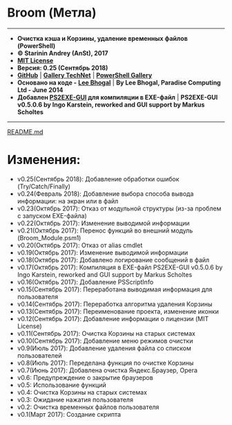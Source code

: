 # **Broom \(Метла\)**

---

* **Очистка кэша и Корзины, удаление временных файлов \(PowerShell\)**
* **© Starinin Andrey \(AnSt\), 2017**
* [**MIT License**](/LICENSE)
* **Версия: 0.25 \(Сентябрь 2018\)**
* [**GitHub**](https://github.com/anst-foto/Broom) \| [**Gallery TechNet**](https://gallery.technet.microsoft.com/PowerShell-f24f32cb) \| [**PowerShell Gallery**](https://www.powershellgallery.com/packages/Broom)
* **Основано на коде -** [**Lee Bhogal**](https://github.com/lemtek/Powershell) \| **By Lee Bhogal, Paradise Computing Ltd - June 2014**
* **Добавлен **[**PS2EXE-GUI**](https://gallery.technet.microsoft.com/scriptcenter/PS2EXE-GUI-Convert-e7cb69d5)** для компиляции в EXE-файл** \| **PS2EXE-GUI v0.5.0.6 by Ingo Karstein, reworked and GUI support by Markus Scholtes**

---

[README.md](/README.md)

# Изменения:

* v0.25\(Сентябрь 2018\):   Добавление обработки ошибок (Try/Catch/Finally)
* v0.24\(Февраль 2018\):    Добавление выбора способа вывода информации: на экран или в файл
* v0.23\(Октябрь 2017\):    Отказ от модульной структуры \(из-за проблем с запуском EXE-файла\)
* v0.22\(Октябрь 2017\):    Изменение выводимой информации
* v0.21\(Октябрь 2017\):    Перенос функций во внешний модуль \(Broom\_Module.psm1\)
* v0.20\(Октябрь 2017\):    Отказ от alias cmdlet
* v0.19\(Октябрь 2017\):    Изменение выводимой информации
* v0.18\(Октябрь 2017\):    Добавлено логирование сообщений в файл
* v0.17\(Октябрь 2017\):    Компиляция в EXE-файл PS2EXE-GUI v0.5.0.6 by Ingo Karstein, reworked and GUI support by Markus Scholtes
* v0.16\(Октябрь 2017\):  Добавление PSScriptInfo
* v0.15\(Сентябрь 2017\):    Переработана выводимая информация для пользователя
* v0.14\(Сентябрь 2017\):    Переработка алгоритма удаления Корзины
* v0.13\(Сентябрь 2017\):    Переименование проекта, изменение иконки
* v0.12\(Сентябрь 2017\):    Добавление информации о лицензии \(MIT License\)
* v0.11\(Сентябрь 2017\):    Очистка Корзины на старых системах
* v0.10\(Сентябрь 2017\):    Добавление меню режимов очистки
* v0.9\(Июль 2017\):        Добавление удаления файла со списком пользователей
* v0.8\(Июль 2017\):        Переделана функция по очистке Корзины
* v0.7\(Июнь 2017\):        Добавлена очистка Яндекс.Браузер, Opera
* v0.6:                    Предупреждение о закрытие браузеров
* v0.5:                    Использование функций
* v0.4:                    Очистка Корзины на старых системах
* v0.3:                    Ожидание нажатия пользователя
* v0.2:                    Очистка временных файлов пользователя
* v0.1\(Март 2017\):        Создание скрипта



